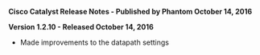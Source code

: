 **Cisco Catalyst Release Notes - Published by Phantom October 14, 2016**


**Version 1.2.10 - Released October 14, 2016**

* Made improvements to the datapath settings
